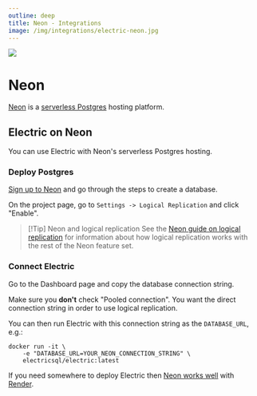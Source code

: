 ```yaml
---
outline: deep
title: Neon - Integrations
image: /img/integrations/electric-neon.jpg
---
```


<img src="/img/integrations/neon.svg" class="product-icon" />

# Neon

[Neon](https://neon.tech) is a [serverless Postgres](https://neon.tech/docs/introduction/serverless) hosting platform.

## Electric on Neon

You can use Electric with Neon's serverless Postgres hosting.

### Deploy Postgres

[Sign up to Neon](https://neon.tech/docs/get-started-with-neon/signing-up) and go through the steps to create a database.

On the project page, go to `Settings -> Logical Replication` and click "Enable".

> [!Tip] Neon and logical replication
> See the [Neon guide on logical replication](https://neon.tech/docs/guides/logical-replication-neon) for information about how logical replication works with the rest of the Neon feature set.

### Connect Electric

Go to the Dashboard page and copy the database connection string.

Make sure you **don't** check "Pooled connection". You want the direct connection string in order to use logical replication.

You can then run Electric with this connection string as the `DATABASE_URL`, e.g.:

```shell
docker run -it \
    -e "DATABASE_URL=YOUR_NEON_CONNECTION_STRING" \
    electricsql/electric:latest
```

If you need somewhere to deploy Electric then [Neon works well](https://neon.tech/docs/guides/render) with [Render](./render#deploy-electric).
